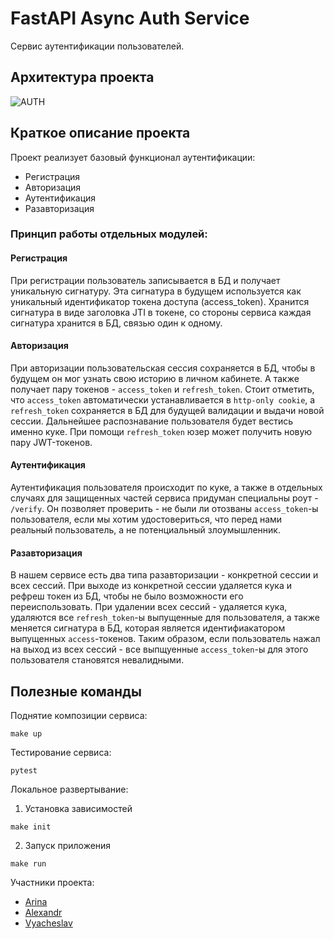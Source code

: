 # FastAPI Async Auth Service
Сервис аутентификации пользователей.

## Архитектура проекта
![AUTH](https://user-images.githubusercontent.com/103115934/283371673-b507ddca-4e39-4518-8980-41f79c963733.jpg)

## Краткое описание проекта
Проект реализует базовый функционал аутентификации:
- Регистрация
- Авторизация
- Аутентификация
- Разавторизация

### Принцип работы отдельных модулей:
#### Регистрация
При регистрации пользователь записывается в БД и получает уникальную сигнатуру. Эта сигнатура в будущем используется как уникальный идентификатор токена доступа (access_token). Хранится сигнатура в виде заголовка JTI в токене, со стороны сервиса каждая сигнатура хранится в БД, связью один к одному.

#### Авторизация
При авторизации пользовательская сессия сохраняется в БД, чтобы в будущем он мог узнать свою историю в личном кабинете. А также получает пару токенов - `access_token` и `refresh_token`. Стоит отметить, что `access_token` автоматически устанавливается в `http-only cookie`, a `refresh_token` сохраняется в БД для будущей валидации и выдачи новой сессии. Дальнейшее распознавание пользователя будет вестись именно куке. При помощи `refresh_token` юзер может получить новую пару JWT-токенов.

#### Аутентификация
Аутентификация пользователя происходит по куке, а также в отдельных случаях для защищенных частей сервиса придуман специальны роут - `/verify`. Он позволяет проверить - не были ли отозваны `access_token`-ы пользователя, если мы хотим удостовериться, что перед нами реальный пользователь, а не потенциальный злоумышленник.

#### Разавторизация
В нашем сервисе есть два типа разавторизации - конкретной сессии и всех сессий. При выходе из конкретной сессии удаляется кука и рефреш токен из БД, чтобы не было возможности его переиспользовать. При удалении всех сессий - удаляется кука, удаляются все `refresh_token`-ы выпущенные для пользователя, а также меняется сигнатура в БД, которая является идентифиакатором выпущенных `access`-токенов. Таким образом, если пользователь нажал на выход из всех сессий - все выпщуенные `access_token`-ы для этого пользователя становятся невалидными.

## Полезные команды
Поднятие композиции сервиса:
```shell
make up
```

Тестирование сервиса:
```shell
pytest
```

Локальное развертывание:
1. Установка зависимостей
```shell
make init
```
2. Запуск приложения
```shell
make run
```

Участники проекта:
- [Arina](https://github.com/sitdaria)
- [Alexandr](https://github.com/AlexanderZharyuk)
- [Vyacheslav](https://github.com/VyacheslavKazakov)

